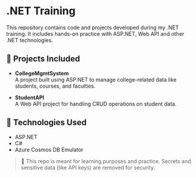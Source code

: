 # .NET Training 

This repository contains code and projects developed during my .NET training. It includes hands-on practice with ASP.NET, Web API and other .NET technologies.

## 📂 Projects Included

- **CollegeMgmtSystem**  
  A project built using ASP.NET to manage college-related data like students, courses, and faculties.

- **StudentAPI**  
  A Web API project for handling CRUD operations on student data.

  
## 🚀 Technologies Used

- ASP.NET
- C#
- Azure Cosmos DB Emulator

> 📌 This repo is meant for learning purposes and practice. Secrets and sensitive data (like API keys) are removed for security.

